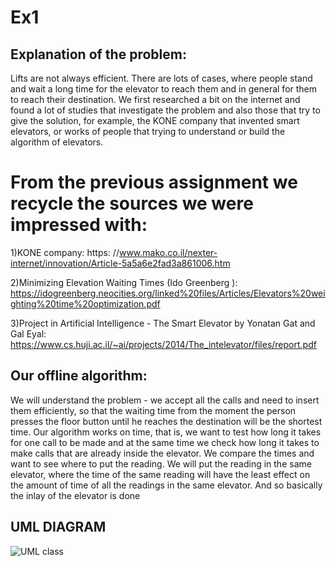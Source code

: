 # Ex1

## Explanation of the problem: 
Lifts are not always efficient. There are lots of cases, where people stand and wait a long time for the elevator to reach them and in general for them to reach their destination.
We first researched a bit on the internet and found a lot of studies that investigate the problem and also those that try to give the solution, for example, the KONE company that invented smart elevators, or works of people that trying to understand or build the algorithm of elevators.

# From the previous assignment we recycle the sources we were impressed with:

1)KONE company: https: //www.mako.co.il/nexter-internet/innovation/Article-5a5a6e2fad3a861006.htm

2)Minimizing Elevation Waiting Times (Ido Greenberg ): https://idogreenberg.neocities.org/linked%20files/Articles/Elevators%20weighting%20time%20optimization.pdf

3)Project in Artificial Intelligence - The Smart Elevator by Yonatan Gat and Gal Eyal: https://www.cs.huji.ac.il/~ai/projects/2014/The_intelevator/files/report.pdf

## Our offline algorithm:

We will understand the problem - we accept all the calls and need to insert them efficiently, so that the waiting time from the moment the person presses the floor button until he reaches the destination will be the shortest time.
Our algorithm works on time, that is, we want to test how long it takes for one call to be made and at the same time we check how long it takes to make calls that are already inside the elevator. We compare the times and want to see where to put the reading. We will put the reading in the same elevator, where the time of the same reading will have the least effect on the amount of time of all the readings in the same elevator. And so basically the inlay of the elevator is done

## UML DIAGRAM
![UML class](https://user-images.githubusercontent.com/69717074/142421732-358ba57d-6684-4677-a292-c7db9d7ea08d.png)

